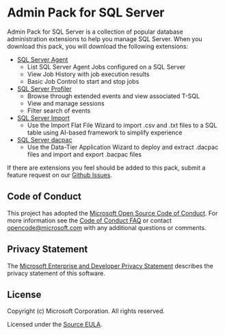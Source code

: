 # Admin Pack for SQL Server

Admin Pack for SQL Server is a collection of popular database administration extensions to help you manage SQL Server. When you download this pack, you will download the following extensions:

- [SQL Server Agent](https://docs.microsoft.com/sql/azure-data-studio/sql-server-agent-extension?view=sql-server-2017)
  - List SQL Server Agent Jobs configured on a SQL Server
  - View Job History with job execution results
  - Basic Job Control to start and stop jobs
- [SQL Server Profiler](https://docs.microsoft.com/sql/azure-data-studio/sql-server-profiler-extension?view=sql-server-2017)
  - Browse through extended events and view associated T-SQL
  - View and manage sessions
  - Filter search of events
- [SQL Server Import](https://docs.microsoft.com/sql/azure-data-studio/sql-server-import-extension?view=sql-server-2017)
  - Use the Import Flat File Wizard to import .csv and .txt files to a SQL table using AI-based framework to simplify experience
- [SQL Server dacpac](https://docs.microsoft.com/sql/azure-data-studio/sql-server-import-extension?view=sql-server-2017)
  - Use the Data-Tier Application Wizard to deploy and extract .dacpac files and import and export .bacpac files

If there are extensions you feel should be added to this pack, submit a feature request on our [Github Issues](https://github.com/microsoft/azuredatastudio/issues).

## Code of Conduct

This project has adopted the [Microsoft Open Source Code of Conduct](https://opensource.microsoft.com/codeofconduct/). For more information see the [Code of Conduct FAQ](https://opensource.microsoft.com/codeofconduct/faq/) or contact [opencode@microsoft.com](mailto:opencode@microsoft.com) with any additional questions or comments.

## Privacy Statement

The [Microsoft Enterprise and Developer Privacy Statement](https://privacy.microsoft.com/en-us/privacystatement) describes the privacy statement of this software.

## License

Copyright (c) Microsoft Corporation. All rights reserved.

Licensed under the [Source EULA](https://raw.githubusercontent.com/Microsoft/azuredatastudio/master/LICENSE.txt).